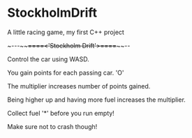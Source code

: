 # StockholmDrift
A little racing game, my first C++ project

~---~~~~====<'Stockholm Drift'>====~~~~--

Control the car using WASD.

You gain points for each passing car. 'O'

The multiplier increases number of points gained.

Being higher up and having more fuel increases the multiplier.

Collect fuel '*' before you run empty!

Make sure not to crash though!
